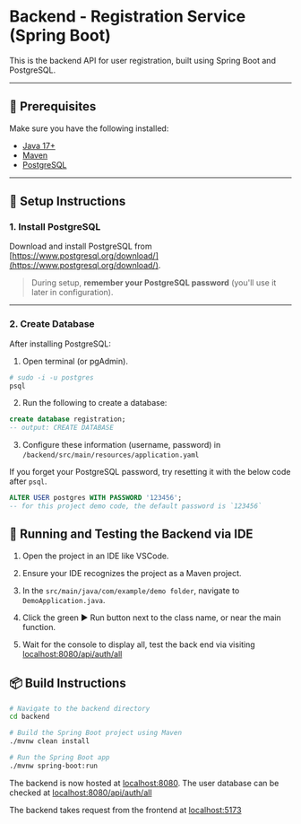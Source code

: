 # Backend - Registration Service (Spring Boot)

This is the backend API for user registration, built using Spring Boot and PostgreSQL.

---

## 🚀 Prerequisites

Make sure you have the following installed:

- [Java 17+](https://adoptium.net/en-GB/)
- [Maven](https://maven.apache.org/install.html)
- [PostgreSQL](https://www.postgresql.org/download/)

---

## 🐘 Setup Instructions

### 1. Install PostgreSQL

Download and install PostgreSQL from [https://www.postgresql.org/download/](https://www.postgresql.org/download/).

> During setup, **remember your PostgreSQL password** (you'll use it later in configuration).

---

### 2. Create Database

After installing PostgreSQL:

1. Open terminal (or pgAdmin).
```bash
# sudo -i -u postgres 
psql
```

2. Run the following to create a database:

```sql
create database registration;
-- output: CREATE DATABASE
```

3. Configure these information (username, password) in `/backend/src/main/resources/application.yaml`

If you forget your PostgreSQL password, try resetting it with the below code after `psql`.

```sql
ALTER USER postgres WITH PASSWORD '123456';
-- for this project demo code, the default password is `123456` 
```

## 🧪 Running and Testing the Backend via IDE
1. Open the project in an IDE like VSCode.

2. Ensure your IDE recognizes the project as a Maven project.

3. In the `src/main/java/com/example/demo folder`, navigate to `DemoApplication.java`.

4. Click the green ▶️ Run button next to the class name, or near the main function.

5. Wait for the console to display all, test the back end via visiting [localhost:8080/api/auth/all](http://localhost:8080/api/auth/all)


## 📦 Build Instructions

```bash
# Navigate to the backend directory
cd backend

# Build the Spring Boot project using Maven
./mvnw clean install
```


```bash
# Run the Spring Boot app
./mvnw spring-boot:run
```

The backend is now hosted at [localhost:8080](http://localhost:8080). The user database can be checked at [localhost:8080/api/auth/all](http://localhost:8080/api/auth/all)

The backend takes request from the frontend at [localhost:5173](http://localhost:5173)

